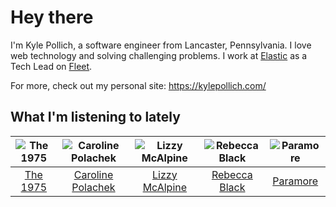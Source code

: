 # Hey there


I'm Kyle Pollich, a software engineer from Lancaster, Pennsylvania. I love web technology and solving challenging problems.
I work at [Elastic](https://www.elastic.co/) as a Tech Lead on [Fleet](https://www.elastic.co/guide/en/fleet/current/fleet-overview.html).

For more, check out my personal site: https://kylepollich.com/

## What I'm listening to lately

<!-- begin artists -->
  |![The 1975](https://i.scdn.co/image/ab6761610000f17889348336354096fd4e36ca73)|![Caroline Polachek](https://i.scdn.co/image/ab6761610000f178d06f948216f34ea0298aef43)|![Lizzy McAlpine](https://i.scdn.co/image/ab6761610000f178b10e2b618880f429a3967185)|![Rebecca Black](https://i.scdn.co/image/ab6761610000f178bf844e5b817300d60d61986d)|![Paramore](https://i.scdn.co/image/ab6761610000f178b10c34546a4ca2d7faeb8865)|
  |:---:|:---:|:---:|:---:|:---:|
  |[The 1975](https://open.spotify.com/artist/3mIj9lX2MWuHmhNCA7LSCW)|[Caroline Polachek](https://open.spotify.com/artist/4Ge8xMJNwt6EEXOzVXju9a)|[Lizzy McAlpine](https://open.spotify.com/artist/1GmsPCcpKgF9OhlNXjOsbS)|[Rebecca Black](https://open.spotify.com/artist/3Vl9fyKMIdLMswk8ai3mm9)|[Paramore](https://open.spotify.com/artist/74XFHRwlV6OrjEM0A2NCMF)|
<!-- end artists -->
